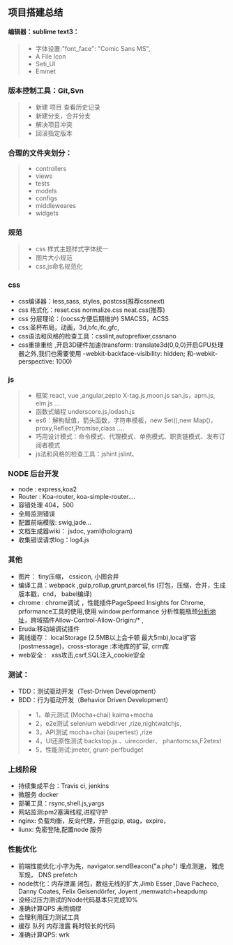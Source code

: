 ## 项目搭建总结
####  编辑器：sublime text3： 
>* 字体设置:"font_face": "Comic Sans MS",
>* A File Icon
>* Seti_UI
>* Emmet

### 版本控制工具：Git,Svn
 >* 新建 项目 查看历史记录
 >* 新建分支，合并分支
 >* 解决项目冲突
 >* 回滚指定版本

### 合理的文件夹划分：
>* controllers
>* views
>* tests
>* models
>* configs
>* middleweares
>* widgets

### 规范
>* css 样式主题样式字体统一
>* 图片大小规范
>* css,js命名规范化

### css
* css编译器：less,sass, styles,  postcss(推荐cssnext)
* css 格式化：reset.css  normalize.css  neat.css(推荐)
* css 分层理论：(oocss方便后期维护) SMACSS，ACSS
* css:圣杯布局，动画，3d,bfc,ifc,gfc,
* css语法和风格的检查工具：csslint,autoprefixer,cssnano
* css重排重绘 ,开启3D硬件加速(transform: translate3d(0,0,0)开启GPU处理器之外,我们也需要使用 -webkit-backface-visibility: hidden; 和-webkit-perspective: 1000)

### js
>* 框架   react, vue ,angular,zepto X-tag.js,moon.js san.js，apm.js, elm.js ...
>* 函数式编程 underscore.js,lodash.js
>* es6：解构赋值，箭头函数，字符串模板，new Set(),new Map()，proxy,Reflect,Promise,class ....
>* 巧用设计模式：命令模式、代理模式、单例模式、职责链模式、发布订阅者模式
>* js法和风格的检查工具：jshint jslint、


### NODE 后台开发
* node  : express,koa2
* Router : Koa-router, koa-simple-router....
* 容错处理 404，500
* 全局监测错误
* 配置前端模版: swig,jade...
* 文档生成器wiki： jsdoc, yaml(hologram)
* 收集错误请求log：log4.js

### 其他
* 图片： tiny压缩， cssicon, 小图合并
* 编译工具：webpack ,gulp,rollup,grunt,parcel,fis (打包，压缩，合并，生成版本戳，cnd， babel编译)
* chrome :  chrome调试 ，性能插件PageSpeed Insights for Chrome, prformance工具的使用,使用 window.performance 分析性能瓶颈[分析地址](http://www.alloyteam.com/2015/09/explore-performance/)，跨域插件Allow-Control-Allow-Origin:/* ,
* Eruda:移动端调试插件
* 离线缓存： localStorage (2.5MB以上会卡顿 最大5mb),local扩容(postmessage)，cross-storage :本地库的扩容, crm库
* web安全 :   xss攻击,csrf,SQL注入,cookie安全 

### 测试：
* TDD：测试驱动开发（Test-Driven Development）
* BDD：行为驱动开发（Behavior Driven Development）
>* 1，单元测试  (Mocha+chai)  kaima+mocha
>* 2，e2e测试 selenium webdirver ,rize,nightwatchjs,
>* 3，API测试  mocha+chai (supertest)  ,rize
>* 4，UI还原性测试  backstop.js 、uirecorder、 phantomcss,F2etest
>* 5，性能测试:jmeter, grunt-perfbudget

### 上线阶段
* 持续集成平台：Travis ci, jenkins
* 微服务 docker
* 部署工具：rsync,shell.js,yargs
* 网站监测:pm2塞满线程,进程守护
* nginx: 负载均衡，反向代理，开启gzip, etag，expire，
* liunx: 免密登陆,配置node 服务 

### 性能优化
* 前端性能优化:小字为先，navigator.sendBeacon("a.php") 埋点测速， 雅虎军规， DNS prefetch
* node优化：内存泄漏  闭包，数组无线的扩大,Jimb Esser ,Dave Pacheco, Danny Coates,  Felix Geisendörfer, Joyent ,memwatch+heapdump 
* 没经过压力测试的Node代码基本只完成10%
* 准确计算QPS 未雨绸缪
* 合理利用压力测试工具
* 缓存 队列 内存泄露 耗时较长的代码
* 准确计算QPS: wrk 

